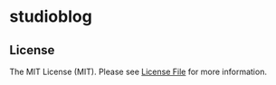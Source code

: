 # studioblog

## License

The MIT License (MIT). Please see [License File](LICENSE.md) for more information.
